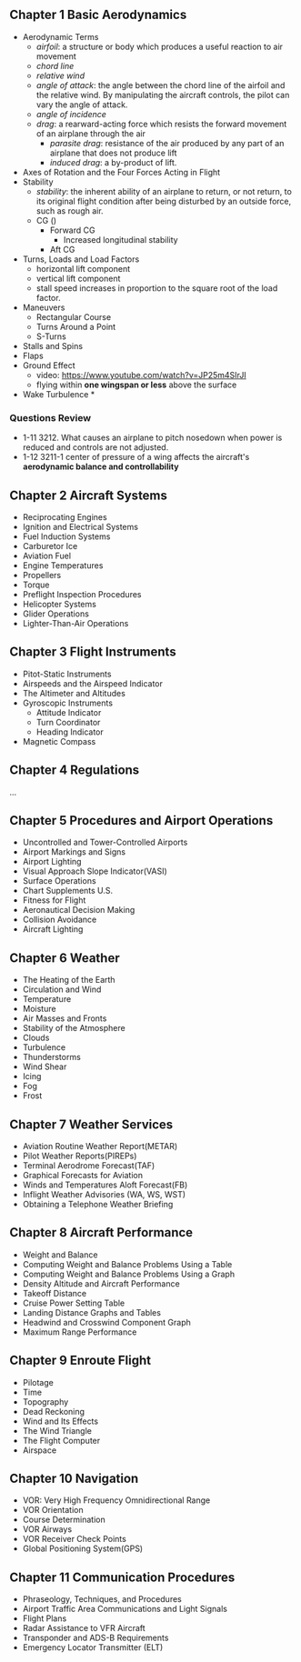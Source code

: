 ## Chapter 1 Basic Aerodynamics
* Aerodynamic Terms
  * *airfoil*: a structure or body which produces a useful reaction to air movement
  * *chord line*
  * *relative wind*
  * *angle of attack*: the angle between the chord line of the airfoil and the relative wind. By manipulating the aircraft controls, the pilot can vary the angle of attack.
  * *angle of incidence*
  * *drag*: a rearward-acting force which resists the forward movement of an airplane through the air
    * *parasite drag*: resistance of the air produced by any part of an airplane that does not produce lift
    * *induced drag*: a by-product of lift.
* Axes of Rotation and the Four Forces Acting in Flight
* Stability
  * *stability*: the inherent ability of an airplane to return, or not return, to its original flight condition after being disturbed by an outside force, such as rough air.
  * CG ()
    * Forward CG
      * Increased longitudinal stability 
    * Aft CG
* Turns, Loads and Load Factors
  * horizontal lift component
  * vertical lift component 
  * stall speed increases in proportion to the square root of the load factor. 
* Maneuvers
  * Rectangular Course
  * Turns Around a Point
  * S-Turns
* Stalls and Spins
* Flaps
* Ground Effect
  * video: https://www.youtube.com/watch?v=JP25m4SIrJI 
  * flying within **one wingspan or less** above the surface
* Wake Turbulence
  * 

### Questions Review

* 1-11 3212. What causes an airplane to pitch nosedown when power is reduced and controls are not adjusted. 
* 1-12 3211-1 center of pressure of a wing affects the aircraft's **aerodynamic balance and controllability**

## Chapter 2 Aircraft Systems
* Reciprocating Engines
* Ignition and Electrical Systems
* Fuel Induction Systems
* Carburetor Ice
* Aviation Fuel
* Engine Temperatures
* Propellers
* Torque
* Preflight Inspection Procedures
* Helicopter Systems
* Glider Operations
* Lighter-Than-Air Operations

## Chapter 3 Flight Instruments
* Pitot-Static Instruments
* Airspeeds and the Airspeed Indicator
* The Altimeter and Altitudes
* Gyroscopic Instruments
	* Attitude Indicator
	* Turn Coordinator
	* Heading Indicator
* Magnetic Compass

## Chapter 4 Regulations
... 

## Chapter 5 Procedures and Airport Operations
* Uncontrolled and Tower-Controlled Airports
* Airport Markings and Signs
* Airport Lighting
* Visual Approach Slope Indicator(VASI)
* Surface Operations
* Chart Supplements U.S.
* Fitness for Flight
* Aeronautical Decision Making
* Collision Avoidance
* Aircraft Lighting

## Chapter 6 Weather
* The Heating of the Earth
* Circulation and Wind
* Temperature
* Moisture
* Air Masses and Fronts
* Stability of the Atmosphere
* Clouds
* Turbulence
* Thunderstorms
* Wind Shear
* Icing
* Fog
* Frost

## Chapter 7 Weather Services
* Aviation Routine Weather Report(METAR)
* Pilot Weather Reports(PIREPs)
* Terminal Aerodrome Forecast(TAF)
* Graphical Forecasts for Aviation
* Winds and Temperatures Aloft Forecast(FB)
* Inflight Weather Advisories (WA, WS, WST)
* Obtaining a Telephone Weather Briefing

## Chapter 8 Aircraft Performance
* Weight and Balance
* Computing Weight and Balance Problems Using a Table
* Computing Weight and Balance Problems Using a Graph
* Density Altitude and Aircraft Performance
* Takeoff Distance
* Cruise Power Setting Table
* Landing Distance Graphs and Tables
* Headwind and Crosswind Component Graph
* Maximum Range Performance

## Chapter 9 Enroute Flight
* Pilotage
* Time
* Topography
* Dead Reckoning
* Wind and Its Effects
* The Wind Triangle
* The Flight Computer
* Airspace

## Chapter 10 Navigation
* VOR: Very High Frequency Omnidirectional Range
* VOR Orientation
* Course Determination
* VOR Airways
* VOR Receiver Check Points
* Global Positioning System(GPS)

## Chapter 11 Communication Procedures
* Phraseology, Techniques, and Procedures
* Airport Traffic Area Communications and Light Signals
* Flight Plans
* Radar Assistance to VFR Aircraft
* Transponder and ADS-B Requirements
* Emergency Locator Transmitter (ELT)

